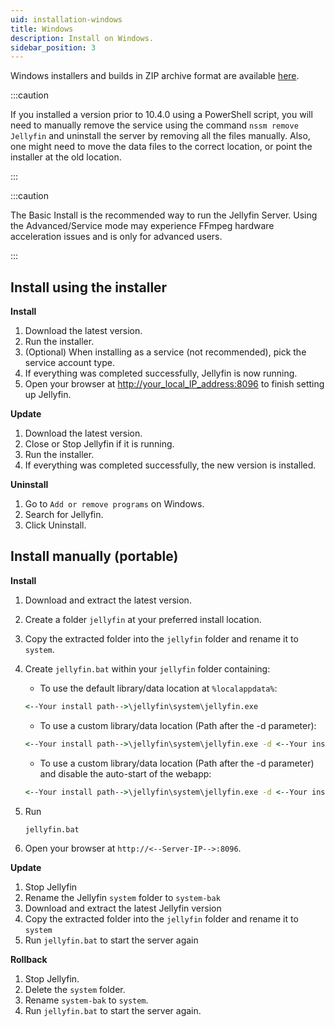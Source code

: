 ```yaml
---
uid: installation-windows
title: Windows
description: Install on Windows.
sidebar_position: 3
---
```


<!-- markdownlint-disable MD036 no-emphasis-as-heading -->

Windows installers and builds in ZIP archive format are available [here](/downloads/windows).

:::caution

If you installed a version prior to 10.4.0 using a PowerShell script, you will need to manually remove the service using the command `nssm remove Jellyfin` and uninstall the server by removing all the files manually.
Also, one might need to move the data files to the correct location, or point the installer at the old location.

:::

:::caution

The Basic Install is the recommended way to run the Jellyfin Server.
Using the Advanced/Service mode may experience FFmpeg hardware acceleration issues and is only for advanced users.

:::

## Install using the installer

**Install**

1. Download the latest version.
2. Run the installer.
3. (Optional) When installing as a service (not recommended), pick the service account type.
4. If everything was completed successfully, Jellyfin is now running.
5. Open your browser at [http://your_local_IP_address:8096](http://your_local_IP_address:8096) to finish setting up Jellyfin.

**Update**

1. Download the latest version.
2. Close or Stop Jellyfin if it is running.
3. Run the installer.
4. If everything was completed successfully, the new version is installed.

**Uninstall**

1. Go to `Add or remove programs` on Windows.
2. Search for Jellyfin.
3. Click Uninstall.

## Install manually (portable)

**Install**

1. Download and extract the latest version.
2. Create a folder `jellyfin` at your preferred install location.
3. Copy the extracted folder into the `jellyfin` folder and rename it to `system`.
4. Create `jellyfin.bat` within your `jellyfin` folder containing:

   - To use the default library/data location at `%localappdata%`:

   ```cmd
   <--Your install path-->\jellyfin\system\jellyfin.exe
   ```

   - To use a custom library/data location (Path after the -d parameter):

   ```cmd
   <--Your install path-->\jellyfin\system\jellyfin.exe -d <--Your install path-->\jellyfin\data
   ```

   - To use a custom library/data location (Path after the -d parameter) and disable the auto-start of the webapp:

   ```cmd
   <--Your install path-->\jellyfin\system\jellyfin.exe -d <--Your install path-->\jellyfin\data -noautorunwebapp
   ```

5. Run

   ```cmd
   jellyfin.bat
   ```

6. Open your browser at `http://<--Server-IP-->:8096`.

**Update**

1. Stop Jellyfin
2. Rename the Jellyfin `system` folder to `system-bak`
3. Download and extract the latest Jellyfin version
4. Copy the extracted folder into the `jellyfin` folder and rename it to `system`
5. Run `jellyfin.bat` to start the server again

**Rollback**

1. Stop Jellyfin.
2. Delete the `system` folder.
3. Rename `system-bak` to `system`.
4. Run `jellyfin.bat` to start the server again.
